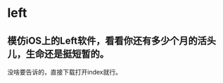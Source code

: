 # left
模仿iOS上的Left软件，看看你还有多少个月的活头儿，生命还是挺短暂的。
---
没啥要告诉的，直接下载打开index就行。
[](https://raw.githubusercontent.com/wangminli/left/master/left.png)
